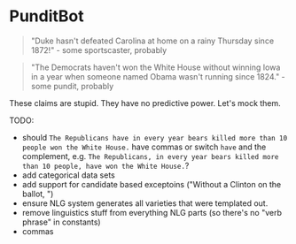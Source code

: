 PunditBot
=========

> "Duke hasn't defeated Carolina at home on a rainy Thursday since 1872!" - some sportscaster, probably

> "The Democrats haven't won the White House without winning Iowa in a year when someone named Obama wasn't running since 1824." - some pundit, probably

These claims are stupid. They have no predictive power. Let's mock them.

TODO:
  - should `The Republicans have in every year bears killed more than 10 people won the White House.` have commas or switch `have` and the complement, e.g. `The Republicans, in every year bears killed more than 10 people, have won the White House.`?
  - add categorical data sets
  - add support for candidate based exceptoins ("Without a Clinton on the ballot, ")
  - ensure NLG system generates all varieties that were templated out.
  - remove linguistics stuff from everything NLG parts (so there's no "verb phrase" in constants)
  - commas